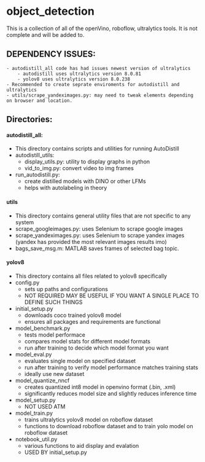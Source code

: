 # object_detection
This is a collection of all of the openVino, roboflow, ultralytics tools.
It is not complete and will be added to.
## DEPENDENCY ISSUES:
    - autodistill_all code has had issues newest version of ultralytics 
        - autodistill uses ultralytics version 8.0.81
        - yolov8 uses ultralytics version 8.0.238 
    - Recommended to create seprate enviroments for autodistill and ultralytics 
    - utils/scrape_yandeximages.py: may need to tweak elements depending on browser and location.

## Directories: 
#### autodistill_all: 
- This directory contains scripts and utilities for running AutoDistill
- autodistill_utils: 
    - display_utils.py: utility to display graphs in python
    - vid_to_img.py: convert video to img frames
- run_autodistill.py: 
    - create distilled models with DINO or other LFMs 
    - helps with autolabeling in theory

#### utils
- This directory contains general utility files that are not specific to any system
- scrape_googleimages.py: uses Selenium to scrape google images
- scrape_yandeximages.py: uses Selenium to scrape yandex images (yandex has provided the most relevant images results imo)
- bags_save_msg.m: MATLAB saves frames of selected bag topic.

#### yolov8
- This directory contains all files related to yolov8 specifically
- config.py
    - sets up paths and configurations
    - NOT REQUIRED MAY BE USEFUL IF YOU WANT A SINGLE PLACE TO DEFINE SUCH THINGS
- initial_setup.py 
    - downloads coco trained yolov8 model
    - ensures all packages and requirements are functional
- model_benchmark.py
    - tests model performace 
    - compares model stats for different model formats 
    - run after training to decide which model format you want
- model_eval.py
    - evaluates single model on specified dataset
    - run after training to verify model performance matches training stats
    - ideally use new dataset
- model_quantize_nncf
    - creates quantized int8 model in openvino format (.bin, .xml)
    - significantly reduces model size and slightly reduces inference time
- model_setup.py
    - NOT USED ATM 
- model_train.py
    - trains ultralytics yolov8 model on roboflow dataset
    - functions to download roboflow dataset and to train yolo model on roboflow dataset
- notebook_util.py
    - various functions to aid display and evalation 
    - USED BY initial_setup.py 